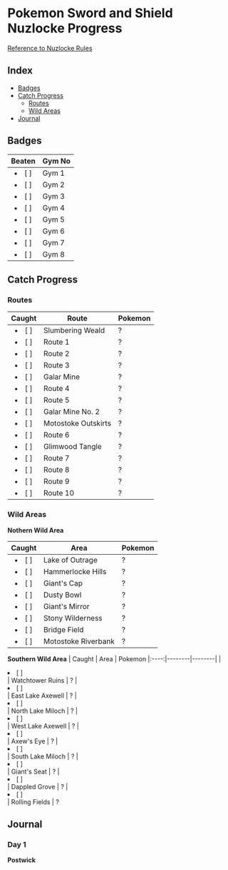 # Pokemon Sword and Shield Nuzlocke Progress
[Reference to Nuzlocke Rules](https://github.com/Tonylaats/Nuzlocke-Sword-and-Shield/blob/main/Rules.md)

## Index
* [Badges](#badges)
* [Catch Progress](#catch-progress)
  * [Routes](#routes)
  * [Wild Areas](#wild-areas) 
* [Journal](#journal) 

## Badges

| Beaten | Gym No 
|:----:|--------|
| <li> [ ] </li> | Gym 1
| <li> [ ] </li> | Gym 2
| <li> [ ] </li> | Gym 3
| <li> [ ] </li> | Gym 4
| <li> [ ] </li> | Gym 5
| <li> [ ] </li> | Gym 6
| <li> [ ] </li> | Gym 7
| <li> [ ] </li> | Gym 8

## Catch Progress
### Routes

| Caught | Route | Pokemon
|:----:|--------|--------|
| <li> [ ] </li> | Slumbering Weald | ?
| <li> [ ] </li> | Route 1 | ?
| <li> [ ] </li> | Route 2 | ?
| <li> [ ] </li> | Route 3 | ?
| <li> [ ] </li> | Galar Mine | ?
| <li> [ ] </li> | Route 4 | ?
| <li> [ ] </li> | Route 5 | ?
| <li> [ ] </li> | Galar Mine No. 2 | ?
| <li> [ ] </li> | Motostoke Outskirts | ?
| <li> [ ] </li> | Route 6 | ?
| <li> [ ] </li> | Glimwood Tangle | ?
| <li> [ ] </li> | Route 7 | ?
| <li> [ ] </li> | Route 8 | ?
| <li> [ ] </li> | Route 9 | ?
| <li> [ ] </li> | Route 10 | ?

### Wild Areas
**Nothern Wild Area** 

| Caught | Area | Pokemon
|:----:|--------|--------|
| <li> [ ] </li> | Lake of Outrage | ?
| <li> [ ] </li> | Hammerlocke Hills | ?
| <li> [ ] </li> | Giant's Cap | ?
| <li> [ ] </li> | Dusty Bowl | ?
| <li> [ ] </li> | Giant's Mirror | ?
| <li> [ ] </li> | Stony Wilderness | ?
| <li> [ ] </li> | Bridge Field | ?
| <li> [ ] </li> | Motostoke Riverbank | ?

**Southern Wild Area**
| Caught | Area | Pokemon
|:----:|--------|--------|
| <li> [ ] </li> | Watchtower Ruins | ?
| <li> [ ] </li> | East Lake Axewell | ?
| <li> [ ] </li> | North Lake Miloch | ?
| <li> [ ] </li> | West Lake Axewell | ?
| <li> [ ] </li> | Axew's Eye | ?
| <li> [ ] </li> | South Lake Miloch | ?
| <li> [ ] </li> | Giant's Seat | ?
| <li> [ ] </li> | Dappled Grove | ?
| <li> [ ] </li> | Rolling Fields | ?

## Journal
### Day 1
**Postwick**
